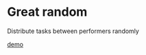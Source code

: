 # Great random

Distribute tasks between performers randomly

[demo](https://x0k.github.io/great-random/)
